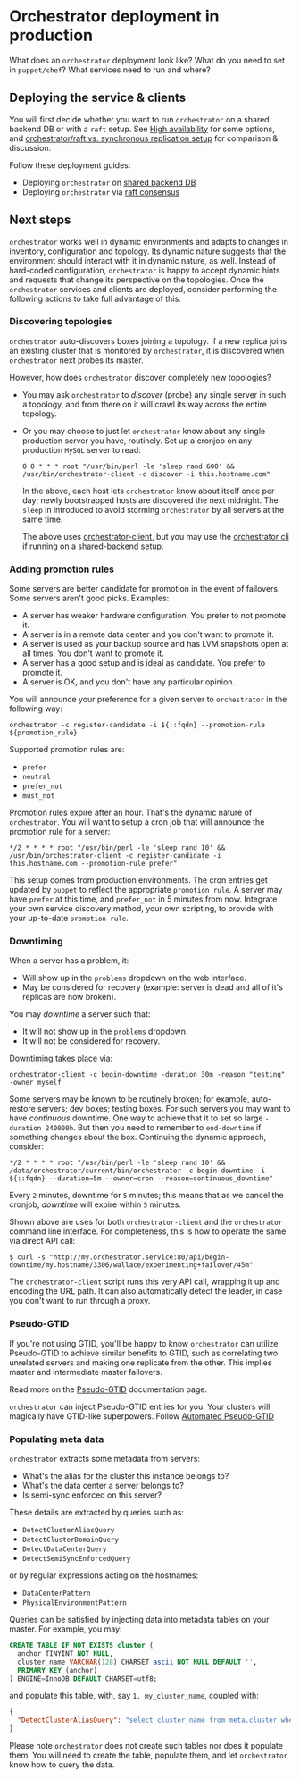 # Orchestrator deployment in production

What does an `orchestrator` deployment look like? What do you need to set in `puppet/chef`? What services need to run and where?

## Deploying the service & clients

You will first decide whether you want to run `orchestrator` on a shared backend DB or with a `raft` setup. See [High availability](high-availability.md) for some options, and [orchestrator/raft vs. synchronous replication setup](raft-vs-sync-repl.md) for comparison & discussion.

Follow these deployment guides:

- Deploying `orchestrator` on [shared backend DB](deployment-shared-backend.md)
- Deploying `orchestrator` via [raft consensus](deployment-raft.md)

## Next steps

`orchestrator` works well in dynamic environments and adapts to changes in inventory, configuration and topology. Its dynamic nature suggests that the environment should interact with it in dynamic nature, as well. Instead of hard-coded configuration, `orchestrator` is happy to accept dynamic hints and requests that change its perspective on the topologies. Once the `orchestrator` services and clients are deployed, consider performing the following actions to take full
advantage of this.

### Discovering topologies

`orchestrator` auto-discovers boxes joining a topology. If a new replica joins an existing cluster that is monitored by `orchestrator`, it is discovered when `orchestrator` next probes its master.

However, how does `orchestrator` discover completely new topologies?

- You may ask `orchestrator` to _discover_ (probe) any single server in such a topology, and from there on it will crawl its way across the entire topology.
- Or you may choose to just let `orchestrator` know about any single production server you have, routinely. Set up a cronjob on any production `MySQL` server to read:

  ```
  0 0 * * * root "/usr/bin/perl -le 'sleep rand 600' && /usr/bin/orchestrator-client -c discover -i this.hostname.com"
  ```

  In the above, each host lets `orchestrator` know about itself once per day; newly bootstrapped hosts are discovered the next midnight. The `sleep` in introduced to avoid storming `orchestrator` by all servers at the same time.

  The above uses [orchestrator-client](orchestrator-client.md), but you may use the [orchestrator cli](executing-via-command-line.md) if running on a shared-backend setup.

### Adding promotion rules

Some servers are better candidate for promotion in the event of failovers. Some servers aren't good picks. Examples:

- A server has weaker hardware configuration. You prefer to not promote it.
- A server is in a remote data center and you don't want to promote it.
- A server is used as your backup source and has LVM snapshots open at all times. You don't want to promote it.
- A server has a good setup and is ideal as candidate. You prefer to promote it.
- A server is OK, and you don't have any particular opinion.

You will announce your preference for a given server to `orchestrator` in the following way:

```
orchestrator -c register-candidate -i ${::fqdn} --promotion-rule ${promotion_rule}
```

Supported promotion rules are:

- `prefer`
- `neutral`
- `prefer_not`
- `must_not`

Promotion rules expire after an hour. That's the dynamic nature of `orchestrator`. You will want to setup a cron job that will announce the promotion rule for a server:

```
*/2 * * * * root "/usr/bin/perl -le 'sleep rand 10' && /usr/bin/orchestrator-client -c register-candidate -i this.hostname.com --promotion-rule prefer"
```

This setup comes from production environments. The cron entries get updated by `puppet` to reflect the appropriate `promotion_rule`. A server may have `prefer` at this time, and `prefer_not` in 5 minutes from now. Integrate your own service discovery method, your own scripting, to provide with your up-to-date `promotion-rule`.

### Downtiming

When a server has a problem, it:

- Will show up in the `problems` dropdown on the web interface.
- May be considered for recovery (example: server is dead and all of it's replicas are now broken).

You may _downtime_ a server such that:
- It will not show up in the `problems` dropdown.
- It will not be considered for recovery.

Downtiming takes place via:

```
orchestrator-client -c begin-downtime -duration 30m -reason "testing" -owner myself
```

Some servers may be known to be routinely broken; for example, auto-restore servers; dev boxes; testing boxes. For such servers you may want to have _continuous_ downtime. One way to achieve that it to set so large `-duration 240000h`. But then you need to remember to `end-downtime` if something changes about the box. Continuing the dynamic approach, consider:

```
*/2 * * * * root "/usr/bin/perl -le 'sleep rand 10' && /data/orchestrator/current/bin/orchestrator -c begin-downtime -i ${::fqdn} --duration=5m --owner=cron --reason=continuous_downtime"
```

Every `2` minutes, downtime for `5` minutes; this means that as we cancel the cronjob, _downtime_ will expire within `5` minutes.

Shown above are uses for both `orchestrator-client` and the `orchestrator` command line interface. For completeness, this is how to operate the same via direct API call:

```shell
$ curl -s "http://my.orchestrator.service:80/api/begin-downtime/my.hostname/3306/wallace/experimenting+failover/45m"
```

The `orchestrator-client` script runs this very API call, wrapping it up and encoding the URL path. It can also automatically detect the leader, in case you don't want to run through a proxy.

### Pseudo-GTID

If you're not using GTID, you'll be happy to know `orchestrator` can utilize Pseudo-GTID to achieve similar benefits to GTID, such as correlating two unrelated servers and making one replicate from the other. This implies master and intermediate master failovers.

Read more on the [Pseudo-GTID](pseudo-gtid.md) documentation page.

`orchestrator` can inject Pseudo-GTID entries for you. Your clusters will magically have GTID-like superpowers. Follow [Automated Pseudo-GTID](configuration-discovery-pseudo-gtid.md#automated-pseudo-gtid-injection)

### Populating meta data

`orchestrator` extracts some metadata from servers:
- What's the alias for the cluster this instance belongs to?
- What's the data center a server belongs to?
- Is semi-sync enforced on this server?

These details are extracted by queries such as:
- `DetectClusterAliasQuery`
- `DetectClusterDomainQuery`
- `DetectDataCenterQuery`
- `DetectSemiSyncEnforcedQuery`

or by regular expressions acting on the hostnames:
- `DataCenterPattern`
- `PhysicalEnvironmentPattern`

Queries can be satisfied by injecting data into metadata tables on your master. For example, you may:

```sql
CREATE TABLE IF NOT EXISTS cluster (
  anchor TINYINT NOT NULL,
  cluster_name VARCHAR(128) CHARSET ascii NOT NULL DEFAULT '',
  PRIMARY KEY (anchor)
) ENGINE=InnoDB DEFAULT CHARSET=utf8;
```

and populate this table, with, say `1, my_cluster_name`, coupled with:
```json
{
  "DetectClusterAliasQuery": "select cluster_name from meta.cluster where anchor=1"
}
```

Please note `orchestrator` does not create such tables nor does it populate them.
You will need to create the table, populate them, and let `orchestrator` know how to query the data.
